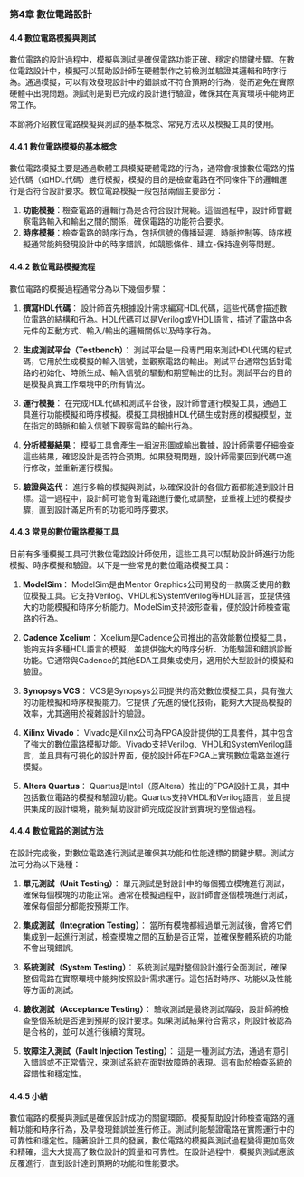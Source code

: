 ### 第4章 數位電路設計

#### 4.4 數位電路模擬與測試

數位電路的設計過程中，模擬與測試是確保電路功能正確、穩定的關鍵步驟。在數位電路設計中，模擬可以幫助設計師在硬體製作之前檢測並驗證其邏輯和時序行為。通過模擬，可以有效發現設計中的錯誤或不符合預期的行為，從而避免在實際硬體中出現問題。測試則是對已完成的設計進行驗證，確保其在真實環境中能夠正常工作。

本節將介紹數位電路模擬與測試的基本概念、常見方法以及模擬工具的使用。

#### 4.4.1 數位電路模擬的基本概念

數位電路模擬主要是通過軟體工具模擬硬體電路的行為，通常會根據數位電路的描述代碼（如HDL代碼）進行模擬，模擬的目的是檢查電路在不同條件下的邏輯運行是否符合設計要求。數位電路模擬一般包括兩個主要部分：
1. **功能模擬**：檢查電路的邏輯行為是否符合設計規範。這個過程中，設計師會觀察電路輸入和輸出之間的關係，確保電路的功能符合要求。
2. **時序模擬**：檢查電路的時序行為，包括信號的傳播延遲、時脈控制等。時序模擬通常能夠發現設計中的時序錯誤，如競態條件、建立-保持違例等問題。

#### 4.4.2 數位電路模擬流程

數位電路的模擬過程通常分為以下幾個步驟：

1. **撰寫HDL代碼**：
   設計師首先根據設計需求編寫HDL代碼，這些代碼會描述數位電路的結構和行為。HDL代碼可以是Verilog或VHDL語言，描述了電路中各元件的互動方式、輸入/輸出的邏輯關係以及時序行為。

2. **生成測試平台（Testbench）**：
   測試平台是一段專門用來測試HDL代碼的程式碼，它用於生成模擬的輸入信號，並觀察電路的輸出。測試平台通常包括對電路的初始化、時脈生成、輸入信號的驅動和期望輸出的比對。測試平台的目的是模擬真實工作環境中的所有情況。

3. **運行模擬**：
   在完成HDL代碼和測試平台後，設計師會運行模擬工具，通過工具進行功能模擬和時序模擬。模擬工具根據HDL代碼生成對應的模擬模型，並在指定的時脈和輸入信號下觀察電路的輸出行為。

4. **分析模擬結果**：
   模擬工具會產生一組波形圖或輸出數據，設計師需要仔細檢查這些結果，確認設計是否符合預期。如果發現問題，設計師需要回到代碼中進行修改，並重新運行模擬。

5. **驗證與迭代**：
   進行多輪的模擬與測試，以確保設計的各個方面都能達到設計目標。這一過程中，設計師可能會對電路進行優化或調整，並重複上述的模擬步驟，直到設計滿足所有的功能和時序要求。

#### 4.4.3 常見的數位電路模擬工具

目前有多種模擬工具可供數位電路設計師使用，這些工具可以幫助設計師進行功能模擬、時序模擬和驗證。以下是一些常見的數位電路模擬工具：

1. **ModelSim**：
   ModelSim是由Mentor Graphics公司開發的一款廣泛使用的數位模擬工具。它支持Verilog、VHDL和SystemVerilog等HDL語言，並提供強大的功能模擬和時序分析能力。ModelSim支持波形查看，便於設計師檢查電路的行為。

2. **Cadence Xcelium**：
   Xcelium是Cadence公司推出的高效能數位模擬工具，能夠支持多種HDL語言的模擬，並提供強大的時序分析、功能驗證和錯誤診斷功能。它通常與Cadence的其他EDA工具集成使用，適用於大型設計的模擬和驗證。

3. **Synopsys VCS**：
   VCS是Synopsys公司提供的高效數位模擬工具，具有強大的功能模擬和時序模擬能力。它提供了先進的優化技術，能夠大大提高模擬的效率，尤其適用於複雜設計的驗證。

4. **Xilinx Vivado**：
   Vivado是Xilinx公司為FPGA設計提供的工具套件，其中包含了強大的數位電路模擬功能。Vivado支持Verilog、VHDL和SystemVerilog語言，並且具有可視化的設計界面，便於設計師在FPGA上實現數位電路並進行模擬。

5. **Altera Quartus**：
   Quartus是Intel（原Altera）推出的FPGA設計工具，其中包括數位電路的模擬和驗證功能。Quartus支持VHDL和Verilog語言，並且提供集成的設計環境，能夠幫助設計師完成從設計到實現的整個過程。

#### 4.4.4 數位電路的測試方法

在設計完成後，對數位電路進行測試是確保其功能和性能達標的關鍵步驟。測試方法可分為以下幾種：

1. **單元測試（Unit Testing）**：
   單元測試是對設計中的每個獨立模塊進行測試，確保每個模塊的功能正常。通常在模擬過程中，設計師會逐個模塊進行測試，確保每個部分都能按預期工作。

2. **集成測試（Integration Testing）**：
   當所有模塊都經過單元測試後，會將它們集成到一起進行測試，檢查模塊之間的互動是否正常，並確保整體系統的功能不會出現錯誤。

3. **系統測試（System Testing）**：
   系統測試是對整個設計進行全面測試，確保整個電路在實際環境中能夠按照設計需求運行。這包括對時序、功能以及性能等方面的測試。

4. **驗收測試（Acceptance Testing）**：
   驗收測試是最終測試階段，設計師將檢查整個系統是否達到預期的設計要求。如果測試結果符合需求，則設計被認為是合格的，並可以進行後續的實現。

5. **故障注入測試（Fault Injection Testing）**：
   這是一種測試方法，通過有意引入錯誤或不正常情況，來測試系統在面對故障時的表現。這有助於檢查系統的容錯性和穩定性。

#### 4.4.5 小結

數位電路的模擬與測試是確保設計成功的關鍵環節。模擬幫助設計師檢查電路的邏輯功能和時序行為，及早發現錯誤並進行修正。測試則能驗證電路在實際運行中的可靠性和穩定性。隨著設計工具的發展，數位電路的模擬與測試過程變得更加高效和精確，這大大提高了數位設計的質量和可靠性。在設計過程中，模擬與測試應該反覆進行，直到設計達到預期的功能和性能要求。